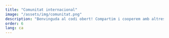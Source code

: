 ```yaml
---
title: "Comunitat internacional"
image: "/assets/img/comunitat.png"
description: "Benvinguda al codi obert! Compartim i cooperem amb altres organitzacions de la comunitat. Som impulsors de la xarxa internacional de proveïdors Decidim: DICE."
order: 6
lang: ca
---
```


